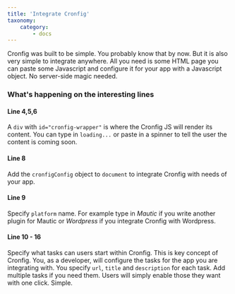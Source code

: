 ```yaml
---
title: 'Integrate Cronfig'
taxonomy:
    category:
        - docs
---
```


Cronfig was built to be simple. You probably know that by now. But it is also very simple to integrate anywhere. All you need is some HTML page you can paste some Javascript and configure it for your app with a Javascript object. No server-side magic needed.

<script src="https://gist.github.com/escopecz/f398baa387173147aefc1a3cf82fa084.js"></script>

### What's happening on the interesting lines

#### Line 4,5,6

A `div` with `id="cronfig-wrapper"` is where the Cronfig JS will render its content. You can type in `loading...` or paste in a spinner to tell the user the content is coming soon.

#### Line 8

Add the `cronfigConfig` object to `document` to integrate Cronfig with needs of your app.

#### Line 9

Specify `platform` name. For example type in _Mautic_ if you write another plugin for Mautic or _Wordpress_ if you integrate Cronfig with Wordpress.

#### Line 10 - 16

Specify what tasks can users start within Cronfig. This is key concept of Cronfig. You, as a developer, will configure the tasks for the app you are integrating with. You specify `url`, `title` and `description` for each task. Add multiple tasks if you need them. Users will simply enable those they want with one click. Simple.


